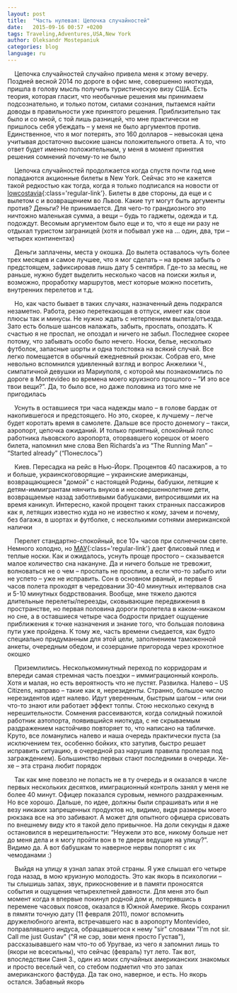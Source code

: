 ```yaml
---
layout: post
title:  "Часть нулевая: Цепочка случайностей"
date:   2015-09-16 00:57 +0200
tags: Traveling,Adventures,USA,New York
author: Oleksandr Mostepaniuk
categories: blog
language: ru
---
```


&nbsp;&nbsp;&nbsp;&nbsp;Цепочка случайностей случайно привела меня к этому вечеру. Поздней весной 2014 по дороге в офис мне, совершенно ниоткуда, пришла в голову мысль получить туристическую визу США. Есть теория, которая гласит, что необычные решения мы принимаем подсознательно, и только потом, силами сознания, пытаемся найти доводы в правильности уже принятого решения.<!--more--> Приблизительно так было и со мной, с той лишь разницей, что мне практически не пришлось себя убеждать &ndash; у меня не было аргументов против. Единственное, что я мог потерять, это 160 долларов &ndash; невысокая цена учитывая достаточно высокие шансы положительного ответа. А то, что ответ будет именно положительным, у меня в момент принятия решения сомнений почему-то не было

&nbsp;&nbsp;&nbsp;&nbsp;Цепочка случайностей продолжается когда спустя почти год мне попадаются акционные билеты в New York. Сейчас это не кажется такой редкостью как тогда, когда я только подписался на новости от [lowcostavia](http://lowcostavia.com.ua/){:class='regular-link'}. Билеты в две стороны, да еще и с вылетом с и возвращением во Львов. Какие тут могут быть аргументы против? Деньги? Не принимается. Для чего-то грандиозного это ничтожно маленькая сумма, а вещи &ndash; будь то гаджеты, одежда и т.д. подождут. Весомым аргументом было еще и то, что я еще ни разу не отдыхал туристом заграницей (хотя и побывал уже на … один, два, три &ndash; четырех континентах)

&nbsp;&nbsp;&nbsp;&nbsp;Деньги заплачены, места у окошка. До вылета оставалось чуть более трех месяцев и самое лучшее, что я мог сделать &ndash; на время забыть о предстоящем, зафиксировав лишь дату 5 сентября. Где-то за месяц, не раньше, нужно будет выделить несколько часов на поиски жилья и, возможно, проработку маршрутов, мест которые можно посетить, внутренних перелетов и т.д.

&nbsp;&nbsp;&nbsp;&nbsp;Но, как часто бывает в таких случаях, назначенный день подкрался незаметно. Работа, резко перетекающая в отпуск, имеет как свои плюсы так и минусы. Не нужно ждать с нетерпением вылета/отъезда. Зато есть больше шансов налажать, забыть, проспать, опоздать. К счастью я не проспал, не опоздал и ничего не забыл. Последнее скорее потому, что забывать особо было нечего. Носки, белье, несколько футболок, запасные шорты и одна толстовка на всякий случай. Все легко помещается в обычный ежедневный рюкзак.  Собрав его, мне невольно вспомнился удивленный взгляд и вопрос Анжелики Ч., симпатичной девушки из Мариуполя, с которой мы познакомились по дороге в Montevideo  во времена моего круизного прошлого &ndash; “И это все твои вещи?”. Да, то было все, но даже половина из того мне не пригодилась

&nbsp;&nbsp;&nbsp;&nbsp;Уснуть в оставшиеся три часа надежды мало &ndash; в голове бардак от накопившегося и предстоящего. Но это, скорее, к лучшему &ndash; легче будет коротать время в самолете. Дальше все просто донемогу &ndash; такси, аэропорт, цепочка ожиданий. И только приятный, спокойный голос работника львовского аэропорта, оторвавшего корешок от моего билета, напомнил мне слова Ben Richards’а из “The Running Man” &ndash; “Started already” (“Понеслось”)

&nbsp;&nbsp;&nbsp;&nbsp;Киев. Пересадка на рейс в Нью-Йорк. Процентов 40 пасажиров, а то и больше, украинскоговорящие &ndash; украинские американцы, возвращающиеся "домой" с настоящей Родины, бабушки, летящие к детям-иммигрантам нянчить внуков и несовершеннолетние дети, возвращаемые назад заботливыми бабушками, випросившими их на время каникул. Интересно, какой процент таких странных пассажиров как я, летящих известно куда но не известно к кому, зачем и почему, без багажа, в шортах и футболке, с несколькими сотнями американской налички

&nbsp;&nbsp;&nbsp;&nbsp;Перелет стандартно-спокойный, все 10+ часов при солнечном свете. Немного холодно, но [МАУ](http://www.flyuia.com/ua/main.html){:class='regular-link'} дает флисовый плед и теплые носки. Как и ожидалось, уснуть проще простого &ndash; сказывается малое количество сна накануне. Да и ничего больше не тревожит, волноваться не о чем &ndash; проспать не проспим, а если что-то забыто или не успето &ndash; уже не исправить. Сон в основном рваный, и первые 6 часов полета проходят в чередовании 30-40 минутных интервалов сна и 5-10 минутных бодрствования. Вообще, мне тяжело даются длительные перелеты/переезды, сковывающие передвижения в пространстве, но первая половина дороги пролетела в каком-никаком но сне, а в оставшиеся четыре часа бодрости придает ощущение приближения к точке назначения и знание того, что большая половина пути уже пройдена. К тому же, часть времени съедается, как будто специально придуманным для этой цели, заполнением таможенной анкеты, очередным обедом, и созерцание пригорода через крохотное окошко

&nbsp;&nbsp;&nbsp;&nbsp;Приземлились. Несколькоминутный переход по корридорам и впереди самая стремная часть поездки &ndash; иммиграционный конроль. Хотя и малая, но есть вероятность что не пустят. Развилка. Налево &ndash; US Citizens, направо &ndash; такие как я, нерезиденты. Странно, большое число нерезидентов идет налево. Идут уверенным, быстрым шагом &ndash; или они что-то знают или работает эффект толпы. Стою несколько секунд в нерешительности. Сомнения рассеиваются, когда солидный пожилой работник аэтопорта, появившийся ниоткуда, с не скрываемым раздражением настойчиво повторяет то, что написано на табличке. Круто, все ломанулись налево и наша очередь практически пуста (за исключением тех, особенно бойких, кто затупив, быстро решает исправить ситуацию, в очередной раз нарушив правила пролезая под заграждением). Большинство первых стают последними в очереди. Хе-хе &ndash; эта страна любит порядок

&nbsp;&nbsp;&nbsp;&nbsp;Так как мне повезло не попасть не в ту очередь и я оказался в числе первых нескольких десятков, имиграционный контроль занял у меня не более 40 минут. Офицер показался суровым, немного раздраженным. Но все хорошо. Дальше, по идее, должны были спрашивать или я не везу никаких запрещенных продуктов но, видимо, видя размеры моего рюкзака все на это забивают. А может для опытного офицера срисовать по внешнему виду кто я такой дело привычное. На доли секунды я даже остановился в нерешительности: “Неужели это все, никому больше нет до меня дела и я могу пройти вон в те двери ведущие на улицу?”. Видимо да. А вот бабушкам то наверное нервы попортят с их чемоданами :)

&nbsp;&nbsp;&nbsp;&nbsp;Выйдя на улицу я узнал запах этой страны. Я уже слышал его четыре года назад, в мою круизную молодость. Это как якорь в психологии &ndash; ты слышишь запах, звук, прикосновение и в памяти проносятся события и ощущения четырехлетней давности. Для меня это был момент когда я впервые покинул родной дом и, потерявшись в перемене часовых поясов, оказался в Южной Америке. Якорь сохранил в пямяти точную дату (11 февраля 2011), помог вспомнить дружелюбного агента, встречавшего нас в аэропорту Montevideo, поправлявшего индуса, обращавшегося к нему "sir" словами "I'm not sir. Call me just Gustav" ("Я не сэр, зови меня просто Густав"), рассказывавшего нам что-то об Уругвае, из чего я запомнил лишь то (якори не всесильны), что сейчас (февраль) тут лето. Так вот, впоследствии Саня З., один из моих случайных американских знакомых и просто веселый чел, со стебом подметил что это запах американского фастфуда. Да так оно, наверное, и есть. Но якорь остался. Забавный якорь
